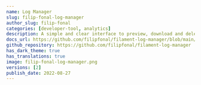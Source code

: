 ```yaml
---
name: Log Manager
slug: filip-fonal-log-manager
author_slug: filip-fonal
categories: [developer-tool, analytics]
description: A simple and clear interface to preview, download and delete Laravel log files using Filament Admin.
docs_url: https://github.com/filipfonal/filament-log-manager/blob/main/README.md
github_repository: https://github.com/filipfonal/filament-log-manager
has_dark_theme: true
has_translations: true
image: filip-fonal-log-manager.png
versions: [2]
publish_date: 2022-08-27
---
```

